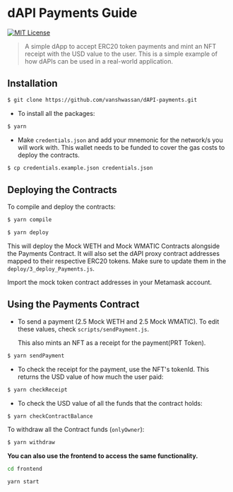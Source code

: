 # dAPI Payments Guide

[![MIT License](https://img.shields.io/badge/License-MIT-green.svg)](https://choosealicense.com/licenses/mit/)

> A simple dApp to accept ERC20 token payments and mint an NFT receipt with the USD value to the user. This is a simple example of how dAPIs can be used in a real-world application.

## Installation

```bash
$ git clone https://github.com/vanshwassan/dAPI-payments.git
```

- To install all the packages:

```bash
$ yarn
```

- Make `credentials.json` and add your mnemonic for the network/s you will work with. This wallet needs to be funded to cover the gas costs to deploy the contracts.

```bash
$ cp credentials.example.json credentials.json
```

## Deploying the Contracts

To compile and deploy the contracts:

```bash
$ yarn compile
```

```bash
$ yarn deploy
```

This will deploy the Mock WETH and Mock WMATIC Contracts alongside the Payments Contract. It will also set the dAPI proxy contract addresses mapped to their respective ERC20 tokens. Make sure to update them in the `deploy/3_deploy_Payments.js`.

Import the mock token contract addresses in your Metamask account.

## Using the Payments Contract

- To send a payment (2.5 Mock WETH and 2.5 Mock WMATIC). To edit these values, check `scripts/sendPayment.js`.

    This also mints an NFT as a receipt for the payment(PRT Token). 


```bash
$ yarn sendPayment
```

- To check the receipt for the payment, use the NFT's tokenId. This returns the USD value of how much the user paid:

```bash
$ yarn checkReceipt
```

- To check the USD value of all the funds that the contract holds:

```bash
$ yarn checkContractBalance
```

To withdraw all the Contract funds (`onlyOwner`):

```bash
$ yarn withdraw
```

**You can also use the frontend to access the same functionality.**

```bash
cd frontend
```

```
yarn start
```